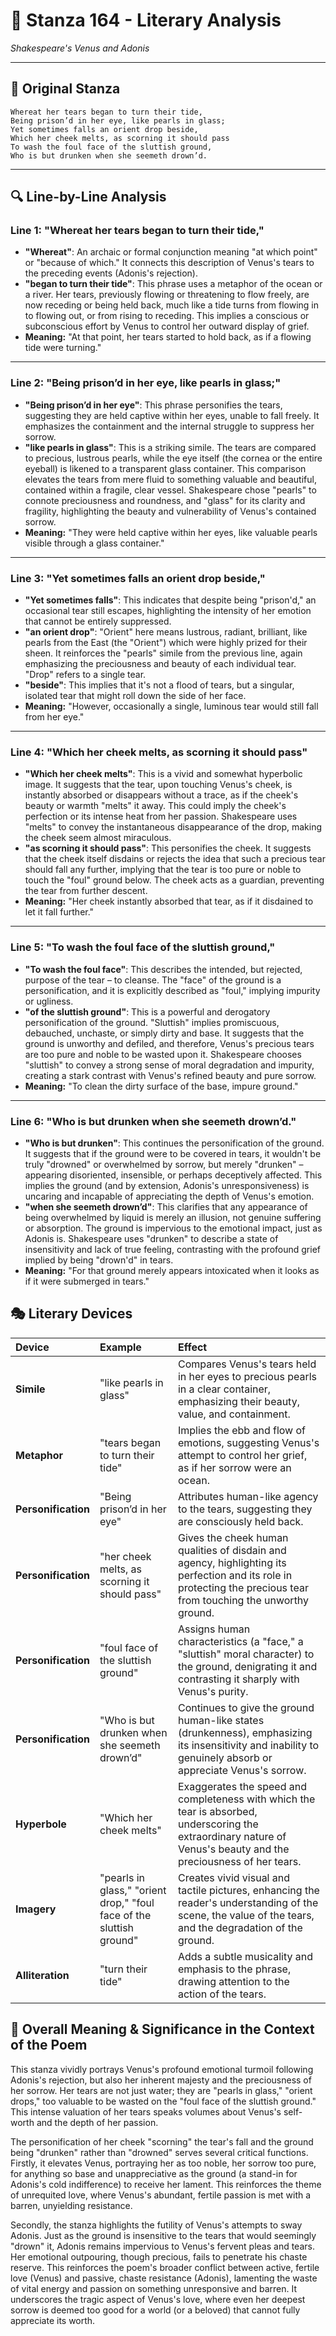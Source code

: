 # 🌹 Stanza 164 - Literary Analysis
*Shakespeare's Venus and Adonis*

---

## 📖 Original Stanza
```
Whereat her tears began to turn their tide,
Being prison’d in her eye, like pearls in glass;    
Yet sometimes falls an orient drop beside,
Which her cheek melts, as scorning it should pass
To wash the foul face of the sluttish ground,
Who is but drunken when she seemeth drown’d.
```

---

## 🔍 Line-by-Line Analysis

### Line 1: "Whereat her tears began to turn their tide,"
*   **"Whereat"**: An archaic or formal conjunction meaning "at which point" or "because of which." It connects this description of Venus's tears to the preceding events (Adonis's rejection).
*   **"began to turn their tide"**: This phrase uses a metaphor of the ocean or a river. Her tears, previously flowing or threatening to flow freely, are now receding or being held back, much like a tide turns from flowing in to flowing out, or from rising to receding. This implies a conscious or subconscious effort by Venus to control her outward display of grief.
*   **Meaning:** "At that point, her tears started to hold back, as if a flowing tide were turning."

---

### Line 2: "Being prison’d in her eye, like pearls in glass;"
*   **"Being prison’d in her eye"**: This phrase personifies the tears, suggesting they are held captive within her eyes, unable to fall freely. It emphasizes the containment and the internal struggle to suppress her sorrow.
*   **"like pearls in glass"**: This is a striking simile. The tears are compared to precious, lustrous pearls, while the eye itself (the cornea or the entire eyeball) is likened to a transparent glass container. This comparison elevates the tears from mere fluid to something valuable and beautiful, contained within a fragile, clear vessel. Shakespeare chose "pearls" to connote preciousness and roundness, and "glass" for its clarity and fragility, highlighting the beauty and vulnerability of Venus's contained sorrow.
*   **Meaning:** "They were held captive within her eyes, like valuable pearls visible through a glass container."

---

### Line 3: "Yet sometimes falls an orient drop beside,"
*   **"Yet sometimes falls"**: This indicates that despite being "prison'd," an occasional tear still escapes, highlighting the intensity of her emotion that cannot be entirely suppressed.
*   **"an orient drop"**: "Orient" here means lustrous, radiant, brilliant, like pearls from the East (the "Orient") which were highly prized for their sheen. It reinforces the "pearls" simile from the previous line, again emphasizing the preciousness and beauty of each individual tear. "Drop" refers to a single tear.
*   **"beside"**: This implies that it's not a flood of tears, but a singular, isolated tear that might roll down the side of her face.
*   **Meaning:** "However, occasionally a single, luminous tear would still fall from her eye."

---

### Line 4: "Which her cheek melts, as scorning it should pass"
*   **"Which her cheek melts"**: This is a vivid and somewhat hyperbolic image. It suggests that the tear, upon touching Venus's cheek, is instantly absorbed or disappears without a trace, as if the cheek's beauty or warmth "melts" it away. This could imply the cheek's perfection or its intense heat from her passion. Shakespeare uses "melts" to convey the instantaneous disappearance of the drop, making the cheek seem almost miraculous.
*   **"as scorning it should pass"**: This personifies the cheek. It suggests that the cheek itself disdains or rejects the idea that such a precious tear should fall any further, implying that the tear is too pure or noble to touch the "foul" ground below. The cheek acts as a guardian, preventing the tear from further descent.
*   **Meaning:** "Her cheek instantly absorbed that tear, as if it disdained to let it fall further."

---

### Line 5: "To wash the foul face of the sluttish ground,"
*   **"To wash the foul face"**: This describes the intended, but rejected, purpose of the tear – to cleanse. The "face" of the ground is a personification, and it is explicitly described as "foul," implying impurity or ugliness.
*   **"of the sluttish ground"**: This is a powerful and derogatory personification of the ground. "Sluttish" implies promiscuous, debauched, unchaste, or simply dirty and base. It suggests that the ground is unworthy and defiled, and therefore, Venus's precious tears are too pure and noble to be wasted upon it. Shakespeare chooses "sluttish" to convey a strong sense of moral degradation and impurity, creating a stark contrast with Venus's refined beauty and pure sorrow.
*   **Meaning:** "To clean the dirty surface of the base, impure ground."

---

### Line 6: "Who is but drunken when she seemeth drown’d."
*   **"Who is but drunken"**: This continues the personification of the ground. It suggests that if the ground were to be covered in tears, it wouldn't be truly "drowned" or overwhelmed by sorrow, but merely "drunken" – appearing disoriented, insensible, or perhaps deceptively affected. This implies the ground (and by extension, Adonis's unresponsiveness) is uncaring and incapable of appreciating the depth of Venus's emotion.
*   **"when she seemeth drown’d"**: This clarifies that any appearance of being overwhelmed by liquid is merely an illusion, not genuine suffering or absorption. The ground is impervious to the emotional impact, just as Adonis is. Shakespeare uses "drunken" to describe a state of insensitivity and lack of true feeling, contrasting with the profound grief implied by being "drown'd" in tears.
*   **Meaning:** "For that ground merely appears intoxicated when it looks as if it were submerged in tears."

## 🎭 Literary Devices

| Device           | Example                                                  | Effect                                                                                                                                                                                                                                           |
| :--------------- | :------------------------------------------------------- | :--------------------------------------------------------------------------------------------------------------------------------------------------------------------------------------------------------------------------------------------- |
| **Simile**       | "like pearls in glass"                                   | Compares Venus's tears held in her eyes to precious pearls in a clear container, emphasizing their beauty, value, and containment.                                                                                                            |
| **Metaphor**     | "tears began to turn their tide"                         | Implies the ebb and flow of emotions, suggesting Venus's attempt to control her grief, as if her sorrow were an ocean.                                                                                                                        |
| **Personification** | "Being prison’d in her eye"                           | Attributes human-like agency to the tears, suggesting they are consciously held back.                                                                                                                                                           |
| **Personification** | "her cheek melts, as scorning it should pass"            | Gives the cheek human qualities of disdain and agency, highlighting its perfection and its role in protecting the precious tear from touching the unworthy ground.                                                                         |
| **Personification** | "foul face of the sluttish ground"                       | Assigns human characteristics (a "face," a "sluttish" moral character) to the ground, denigrating it and contrasting it sharply with Venus's purity.                                                                                         |
| **Personification** | "Who is but drunken when she seemeth drown’d"            | Continues to give the ground human-like states (drunkenness), emphasizing its insensitivity and inability to genuinely absorb or appreciate Venus's sorrow.                                                                                    |
| **Hyperbole**    | "Which her cheek melts"                                  | Exaggerates the speed and completeness with which the tear is absorbed, underscoring the extraordinary nature of Venus's beauty and the preciousness of her tears.                                                                            |
| **Imagery**      | "pearls in glass," "orient drop," "foul face of the sluttish ground" | Creates vivid visual and tactile pictures, enhancing the reader's understanding of the scene, the value of the tears, and the degradation of the ground.                                                                                    |
| **Alliteration** | "turn their tide"                                        | Adds a subtle musicality and emphasis to the phrase, drawing attention to the action of the tears.                                                                                                                                              |

## 🎯 Overall Meaning & Significance in the Context of the Poem

This stanza vividly portrays Venus's profound emotional turmoil following Adonis's rejection, but also her inherent majesty and the preciousness of her sorrow. Her tears are not just water; they are "pearls in glass," "orient drops," too valuable to be wasted on the "foul face of the sluttish ground." This intense valuation of her tears speaks volumes about Venus's self-worth and the depth of her passion.

The personification of her cheek "scorning" the tear's fall and the ground being "drunken" rather than "drowned" serves several critical functions. Firstly, it elevates Venus, portraying her as too noble, her sorrow too pure, for anything so base and unappreciative as the ground (a stand-in for Adonis's cold indifference) to receive her lament. This reinforces the theme of unrequited love, where Venus's abundant, fertile passion is met with a barren, unyielding resistance.

Secondly, the stanza highlights the futility of Venus's attempts to sway Adonis. Just as the ground is insensitive to the tears that would seemingly "drown" it, Adonis remains impervious to Venus's fervent pleas and tears. Her emotional outpouring, though precious, fails to penetrate his chaste reserve. This reinforces the poem's broader conflict between active, fertile love (Venus) and passive, chaste resistance (Adonis), lamenting the waste of vital energy and passion on something unresponsive and barren. It underscores the tragic aspect of Venus's love, where even her deepest sorrow is deemed too good for a world (or a beloved) that cannot fully appreciate its worth.
